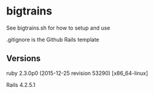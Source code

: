 # bigtrains
See bigtrains.sh for how to setup and use

.gitignore is the Github Rails template

## Versions
ruby 2.3.0p0 (2015-12-25 revision 53290) [x86_64-linux]

Rails 4.2.5.1

